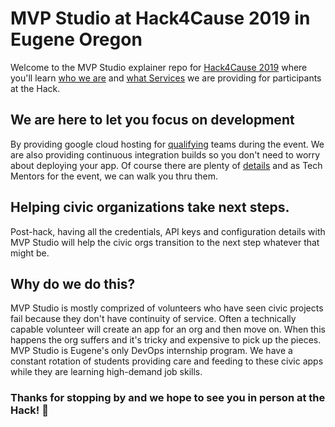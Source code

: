 # MVP Studio at Hack4Cause 2019 in Eugene Oregon

Welcome to the MVP Studio explainer repo for [Hack4Cause 2019](https://hackforacause.org/) where you'll learn [who we are](docs/about.md) and [what Services](docs/services.md) we are providing for participants at the Hack.

## We are here to let you focus on development
By providing google cloud hosting for [qualifying](repo-criteria.md) teams during the event.  We are also providing continuous integration builds so you don't need to worry about deploying your app.  Of course there are plenty of [details](how-it-works.md) and as Tech Mentors for the event, we can walk you thru them.

## Helping civic organizations take next steps.
Post-hack, having all the credentials, API keys and configuration details with MVP Studio will help the civic orgs transition to the next step whatever that might be.

## Why do we do this?
MVP Studio is mostly comprized of volunteers who have seen civic projects fail because they don't have continuity of service.  Often a technically capable volunteer will create an app for an org and then move on.  When this happens the org suffers and it's tricky and expensive to pick up the pieces.  MVP Studio is Eugene's only DevOps internship program.  We have a constant rotation of students providing care and feeding to these civic apps while they are learning high-demand job skills.

### Thanks for stopping by and we hope to see you in person at the Hack! :tada:

